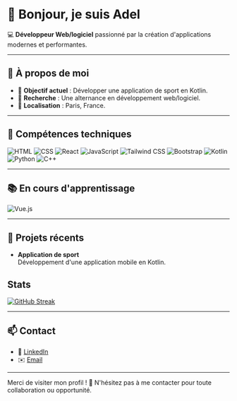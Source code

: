 # 👋 Bonjour, je suis Adel 

💻 **Développeur Web/logiciel** passionné par la création d'applications modernes et performantes.  

---

## 🌟 À propos de moi  
- 🎯 **Objectif actuel** : Développer une application de sport en Kotlin.  
- 🚀 **Recherche** : Une alternance en développement web/logiciel.  
- 📍 **Localisation** : Paris, France.  

---

## 🔧 Compétences techniques  
 
![HTML](https://img.shields.io/badge/-HTML5-E34F26?logo=html5&logoColor=white&style=flat)  ![CSS](https://img.shields.io/badge/-CSS3-1572B6?logo=css3&logoColor=white&style=flat)  ![React](https://img.shields.io/badge/-React-61DAFB?logo=react&logoColor=white&style=flat)  ![JavaScript](https://img.shields.io/badge/-JavaScript-F7DF1E?logo=javascript&logoColor=black&style=flat)  ![Tailwind CSS](https://img.shields.io/badge/-Tailwind%20CSS-06B6D4?logo=tailwindcss&logoColor=white&style=flat)  ![Bootstrap](https://img.shields.io/badge/-Bootstrap-7952B3?logo=bootstrap&logoColor=white&style=flat)  ![Kotlin](https://img.shields.io/badge/-Kotlin-0095D5?logo=kotlin&logoColor=white&style=flat)  ![Python](https://img.shields.io/badge/-Python-3776AB?logo=python&logoColor=white&style=flat)  ![C++](https://img.shields.io/badge/-C++-00599C?logo=cplusplus&logoColor=white&style=flat)  

---

## 📚 En cours d'apprentissage  
![Vue.js](https://img.shields.io/badge/-Vue.js-4FC08D?logo=vue.js&logoColor=white&style=flat)  

---

## 🌱 Projets récents  

- **Application de sport**  
  Développement d'une application mobile en Kotlin.  

## Stats

[![GitHub Streak](https://streak-stats.demolab.com?user=Adel113&theme=halloween&hide_border=true&border_radius=4.7&locale=fr&mode=weekly)](https://git.io/streak-stats)

---

## 📫 Contact  

- 💼 [LinkedIn](https://www.linkedin.com/in/adel-sidi-ahmed/) 
- ✉️ [Email](mailto:adelsidiahmed2020@gmail.com)  

---

Merci de visiter mon profil ! 🚀 N'hésitez pas à me contacter pour toute collaboration ou opportunité.
